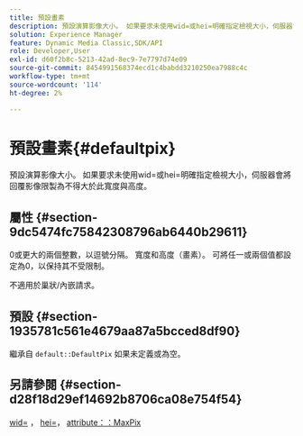 ```yaml
---
title: 預設畫素
description: 預設演算影像大小。 如果要求未使用wid=或hei=明確指定檢視大小，伺服器會將回覆影像限製為不得大於此寬度與高度。
solution: Experience Manager
feature: Dynamic Media Classic,SDK/API
role: Developer,User
exl-id: d60f2b8c-5213-42ad-8ec9-7e7797d74e09
source-git-commit: 8454991568374ecd1c4babdd3210250ea7988c4c
workflow-type: tm+mt
source-wordcount: '114'
ht-degree: 2%

---
```


# 預設畫素{#defaultpix}

預設演算影像大小。 如果要求未使用wid=或hei=明確指定檢視大小，伺服器會將回覆影像限製為不得大於此寬度與高度。

## 屬性 {#section-9dc5474fc75842308796ab6440b29611}

0或更大的兩個整數，以逗號分隔。 寬度和高度（畫素）。 可將任一或兩個值都設定為0，以保持其不受限制。

不適用於巢狀/內嵌請求。

## 預設 {#section-1935781c561e4679aa87a5bcced8df90}

繼承自 `default::DefaultPix` 如果未定義或為空。

## 另請參閱 {#section-d28f18d29ef14692b8706ca08e754f54}

[wid=](../../../../../ir-api/http-protocol/image-rendering-api-ref/c-ir-http-protocol-ref/c-ir-http-protocol-command-reference/r-ir-wid.md#reference-b7e691b0624941168c94b2749ae233ec) ， [hei=](../../../../../ir-api/http-protocol/image-rendering-api-ref/c-ir-http-protocol-ref/c-ir-http-protocol-command-reference/r-ir-hei.md#reference-1c08f60365a94417a39867c09cac5478)， [attribute：：MaxPix](../../../../../ir-api/material-cat/image-rendering-api-ref/c-ir-material-catalog/c-ir-attributes-reference/r-ir-maxpix.md#reference-569f186bbc2840a6bd3cffa8ff3e7657)

